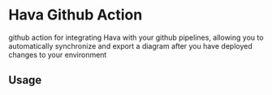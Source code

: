 # Hava Github Action

github action for integrating Hava with your github pipelines, allowing you to automatically synchronize and export a diagram after you have deployed changes to your environment

## Usage